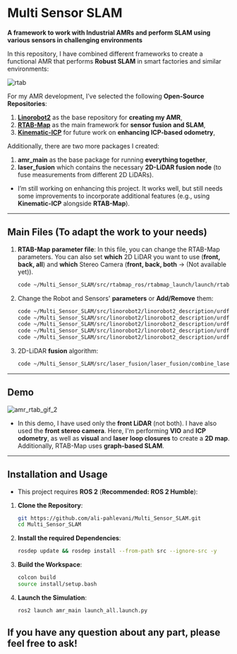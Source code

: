 # Multi Sensor SLAM

**A framework to work with Industrial AMRs and perform SLAM using various sensors in challenging environments**

In this repository, I have combined different frameworks to create a functional AMR that performs **Robust SLAM** in smart factories and similar environments:

![rtab](https://github.com/user-attachments/assets/36dca959-9468-4c7c-ad9a-43100fb4f004)


For my AMR development, I’ve selected the following **Open-Source Repositories**:
1. **[Linorobot2](https://github.com/linorobot/linorobot2?tab=readme-ov-file)** as the base repository for **creating my AMR**,
2. **[RTAB-Map](https://github.com/introlab/rtabmap)** as the main framework for **sensor fusion and SLAM**,
3. **[Kinematic-ICP](https://github.com/PRBonn/kinematic-icp)** for future work on **enhancing ICP-based odometry**,

Additionally, there are two more packages I created:
1. **amr_main** as the base package for running **everything together**,
2. **laser_fusion** which contains the necessary **2D-LiDAR fusion node** (to fuse measurements from different 2D LiDARs).

* I’m still working on enhancing this project. It works well, but still needs some improvements to incorporate additional features (e.g., using **Kinematic-ICP** alongside **RTAB-Map**).

---
## Main Files (To adapt the work to your needs)
1. **RTAB-Map parameter file**: In this file, you can change the RTAB-Map parameters. You can also set **which** 2D LiDAR you want to use (**front, back, all**) and **which** Stereo Camera (**front, back, both** -> (Not available yet)).
   
   ```bash
   code ~/Multi_Sensor_SLAM/src/rtabmap_ros/rtabmap_launch/launch/rtabmap.launch.py

2. Change the Robot and Sensors' **parameters** or **Add/Remove** them:
   ```bash
   code ~/Multi_Sensor_SLAM/src/linorobot2/linorobot2_description/urdf/4wd_properties.urdf.xacro
   code ~/Multi_Sensor_SLAM/src/linorobot2/linorobot2_description/urdf/robots/4wd.urdf.xacro
   code ~/Multi_Sensor_SLAM/src/linorobot2/linorobot2_description/urdf/sensors/laser_new.urdf.xacro
   code ~/Multi_Sensor_SLAM/src/linorobot2/linorobot2_description/urdf/sensors/stereo_camera.urdf.xacro
   code ~/Multi_Sensor_SLAM/src/linorobot2/linorobot2_description/urdf/sensors/imu.urdf.xacro

3. 2D-LiDAR **fusion** algorithm:
   ```bash
   code ~/Multi_Sensor_SLAM/src/laser_fusion/laser_fusion/combine_laser_measurements.py

---
## Demo
![amr_rtab_gif_2](https://github.com/user-attachments/assets/d0d5b713-1a9e-42c4-9ad8-94e54d0f8753)

* In this demo, I have used only the **front LiDAR** (not both). I have also used the **front stereo camera**. Here, I'm performing **VIO** and **ICP odometry**, as well as **visual** and **laser** **loop closures** to create a **2D map**. Additionally, RTAB-Map uses **graph-based SLAM**.

---
## Installation and Usage

- This project requires **ROS 2** (**Recommended: ROS 2 Humble**):

1. **Clone the Repository**:
   ```bash
   git https://github.com/ali-pahlevani/Multi_Sensor_SLAM.git
   cd Multi_Sensor_SLAM

2. **Install the required Dependencies**:
   ```bash
   rosdep update && rosdep install --from-path src --ignore-src -y

3. **Build the Workspace**:
   ```bash
   colcon build
   source install/setup.bash

4. **Launch the Simulation**: 
   ```bash
   ros2 launch amr_main launch_all.launch.py

## If you have any question about any part, please feel free to ask! ## 
